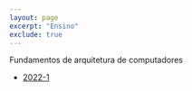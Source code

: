 ```yaml
---
layout: page
excerpt: "Ensino"
exclude: true
---
```


Fundamentos de arquitetura de computadores

* [2022-1](2022-1)